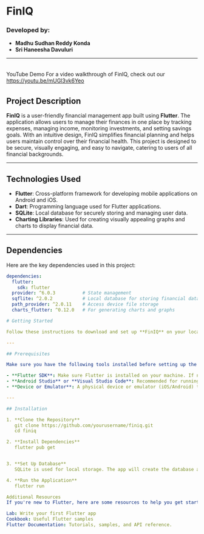 # FinIQ

### Developed by:
- **Madhu Sudhan Reddy Konda**
- **Sri Haneesha Davuluri**

---
######
YouTube Demo
For a video walkthrough of FinIQ, check out our https://youtu.be/mUGl3vk6Yeo
######


## Project Description

**FinIQ** is a user-friendly financial management app built using **Flutter**. The application allows users to manage their finances in one place by tracking expenses, managing income, monitoring investments, and setting savings goals. With an intuitive design, FinIQ simplifies financial planning and helps users maintain control over their financial health. This project is designed to be secure, visually engaging, and easy to navigate, catering to users of all financial backgrounds.

---

## Technologies Used

- **Flutter**: Cross-platform framework for developing mobile applications on Android and iOS.
- **Dart**: Programming language used for Flutter applications.
- **SQLite**: Local database for securely storing and managing user data.
- **Charting Libraries**: Used for creating visually appealing graphs and charts to display financial data.

---

## Dependencies

Here are the key dependencies used in this project:

```yaml
dependencies:
  flutter:
    sdk: flutter
  provider: ^6.0.3          # State management
  sqflite: ^2.0.2           # Local database for storing financial data
  path_provider: ^2.0.11    # Access device file storage
  charts_flutter: ^0.12.0   # For generating charts and graphs

# Getting Started

Follow these instructions to download and set up **FinIQ** on your local machine.

---

## Prerequisites

Make sure you have the following tools installed before setting up the project:

- **Flutter SDK**: Make sure Flutter is installed on your machine. If not, follow [this guide](https://docs.flutter.dev/get-started/install) to install Flutter.
- **Android Studio** or **Visual Studio Code**: Recommended for running and debugging Flutter projects.
- **Device or Emulator**: A physical device or emulator (iOS/Android) to test the app.

---

## Installation

1. **Clone the Repository**
   git clone https://github.com/yourusername/finiq.git
   cd finiq

2. **Install Dependencies**
   flutter pub get


3. **Set Up Database**
   SQLite is used for local storage. The app will create the database automatically on first launch.

4. **Run the Application**
   flutter run

Additional Resources
If you're new to Flutter, here are some resources to help you get started:

Lab: Write your first Flutter app
Cookbook: Useful Flutter samples
Flutter Documentation: Tutorials, samples, and API reference.